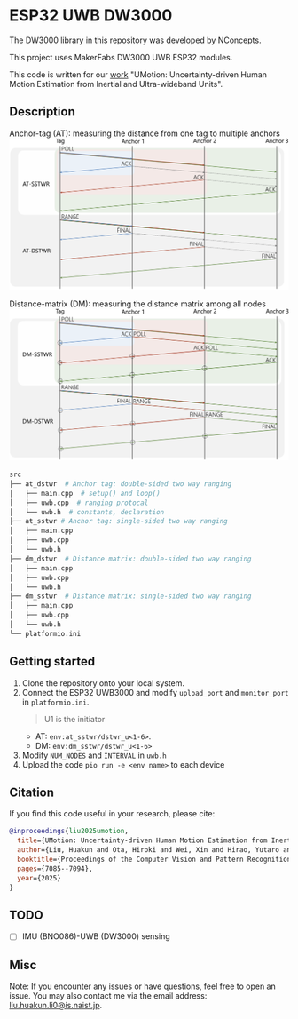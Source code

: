 # ESP32 UWB DW3000

The DW3000 library in this repository was developed by NConcepts.

This project uses MakerFabs DW3000 UWB ESP32 modules.

This code is written for our [work](https://www.arxiv.org/abs/2505.09393) "UMotion: Uncertainty-driven Human Motion Estimation from Inertial and Ultra-wideband Units".

## Description

Anchor-tag (AT): measuring the distance from one tag to multiple anchors
![Anchor tag](fig/AT.png)

Distance-matrix (DM): measuring the distance matrix among all nodes
![Distance matrix](fig/DM.png)

```bash
src
├── at_dstwr  # Anchor tag: double-sided two way ranging
│   ├── main.cpp  # setup() and loop()
│   ├── uwb.cpp  # ranging protocal
│   └── uwb.h  # constants, declaration
├── at_sstwr # Anchor tag: single-sided two way ranging
│   ├── main.cpp
│   ├── uwb.cpp
│   └── uwb.h
├── dm_dstwr  # Distance matrix: double-sided two way ranging
│   ├── main.cpp
│   ├── uwb.cpp
│   └── uwb.h
├── dm_sstwr  # Distance matrix: single-sided two way ranging
│   ├── main.cpp
│   ├── uwb.cpp
│   └── uwb.h
└── platformio.ini
```

## Getting started

1. Clone the repository onto your local system.
2. Connect the ESP32 UWB3000 and modify `upload_port` and `monitor_port` in `platformio.ini`.
    > U1 is the initiator
    - AT: `env:at_sstwr/dstwr_u<1-6>`. 
    - DM: `env:dm_sstwr/dstwr_u<1-6>`
3. Modify `NUM_NODES` and `INTERVAL` in `uwb.h`
4. Upload the code `pio run -e <env name>` to each device

## Citation

If you find this code useful in your research, please cite:

```bibtex
@inproceedings{liu2025umotion,
  title={UMotion: Uncertainty-driven Human Motion Estimation from Inertial and Ultra-wideband Units},
  author={Liu, Huakun and Ota, Hiroki and Wei, Xin and Hirao, Yutaro and Perusquia-Hernandez, Monica and Uchiyama, Hideaki and Kiyokawa, Kiyoshi},
  booktitle={Proceedings of the Computer Vision and Pattern Recognition Conference},
  pages={7085--7094},
  year={2025}
}
```

## TODO

- [ ] IMU (BNO086)-UWB (DW3000) sensing

## Misc

Note: If you encounter any issues or have questions, feel free to open an issue. You may also contact me via the email address: liu.huakun.li0@is.naist.jp.
